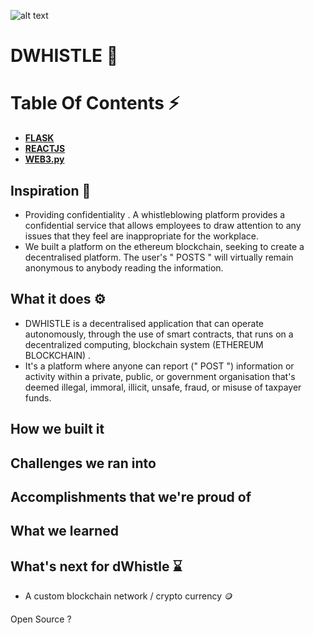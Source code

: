 <!--lint disable  no-literal-urls-->


![alt text](https://cdn.discordapp.com/attachments/825403700901969931/934824961909092442/pog3.png)
# DWHISTLE :milky_way:

# Table Of Contents :zap:
*  **[FLASK](https://flask.palletsprojects.com/en/2.0.x/)**
  &emsp;
* **[REACTJS](https://reactjs.org/)**
  &emsp;
*  **[WEB3.py](https://web3py.readthedocs.io/en/stable/)**


## **Inspiration** :mechanical_arm:
- Providing confidentiality . A whistleblowing platform provides a confidential service that allows employees to draw attention to any issues that they feel are inappropriate for the workplace.
- We built a platform on the ethereum blockchain, seeking to create a decentralised platform. The user's " POSTS " will virtually remain anonymous to anybody reading the information.

## **What it does** :gear:
- DWHISTLE is a decentralised application that can operate autonomously, through the use of smart contracts, that runs on a decentralized computing, blockchain system (ETHEREUM BLOCKCHAIN) .
- It's a platform where anyone can report (" POST ") information or activity within a private, public, or government organisation that's deemed illegal, immoral, illicit, unsafe, fraud, or misuse of taxpayer funds.

## **How we built it**

## **Challenges we ran into**

## **Accomplishments that we're proud of**

## **What we learned**

## **What's next for dWhistle :hourglass:**
- A custom blockchain network / crypto currency 🪙

Open Source ?

